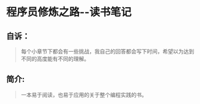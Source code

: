# 程序员修炼之路--读书笔记
## 自诉：
> 每个小章节下都会有一些挑战，我自己的回答都会写下时间，希望以为达到不同的高度能有不同的理解。

## 简介:
>  一本易于阅读，也易于应用的关于整个编程实践的书。
